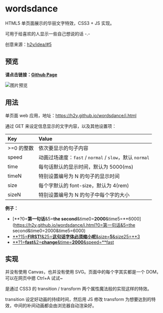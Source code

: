 # wordsdance

HTML5 单页面展示的华丽文字特效，CSS3 + JS 实现。

可用于给喜欢的人显示一些自己想说的话 -.-

创意来源：[h2y/idea/#5](https://github.com/h2y/idea/issues/5)


## 预览

__请点击链接：[Github Page](https://h2y.github.io/wordsdance/i.html?0=%C2%A1feliz%20cumplea%C3%B1os!&5=Bon%20Anniversaire&10=Alles%20Gute%20Zum%20Geburtstag!&15=%D1%81%20%D0%B4%D0%B5%D0%BD%D1%8C%20%D1%80%D0%BE%D0%B6%D0%B4%D0%B5%D0%BD%D0%B8%D1%8F&20=Hro%27nia%20Polla%27!!!&25=%E3%81%8A%E8%AF%9E%E7%94%9F%E6%97%A5%E3%81%8A%E3%82%81%E3%81%A7%E3%81%A8%E3%81%94%E3%81%96%E3%81%84%E3%81%BE%E3%81%99&30=%E7%94%9F%E6%97%A5%E5%BF%AB%E4%B9%90%EF%BC%81&time0=3000&speed=slow)__

![图片预览](https://cloud.githubusercontent.com/assets/12909077/18115301/f3a676e0-6f70-11e6-919e-f6a53b24b908.png)


## 用法

单页面 web 应用，地址：<https://h2y.github.io/wordsdance/i.html>

通过 GET 来设定信息显示的文字内容，以及其他设置项：

|Key            |Value                                        |
|:--------------|:--------------------------------------------|
|>=0 的整数     |依次要显示的句子内容|
|speed          |动画过场速度：`fast` / `normal` / `slow`，默认 `normal`|
|time           |每句话默认的显示时间，默认为 5000(ms)|
|timeN          |特别设置编号为 N 的句子的显示时间|
|size           |每个字默认的 font-size，默认为 4(rem)|
|sizeN          |特别设置编号为 N 的句子中每个字的大小|

**例子：**

- [**?0=**第一句话**&5=**the second**&time0=**2000**&time5=**6000](https://h2y.github.io/wordsdance/i.html?0=第一句话&5=the second&time0=2000&time5=6000)
- [**?15=**FIRST!**&25=**这句话字体必须缩小呢**&size=**5**&size25=**3](https://h2y.github.io/wordsdance/i.html?15=FIRST!&25=这句话字体必须缩小呢&size=5&size25=3)
- [**?1=**fast**&2=**change**&time=**2000**&speed=**fast](https://h2y.github.io/wordsdance/i.html?1=fast&2=change&time=2000&speed=fast)


## 实现

并没有使用 Canvas，也并没有使用 SVG。页面中的每个字其实都是一个 DOM，可以在网页中摁 Ctrl+A 试试~

是通过 CSS3 的 transition / transform 两个属性魔法般的实现这样的特效。

transition 设定好动画的持续时间，然后用 JS 修改 transform 为想要达到的特效，中间的补间动画都会由浏览器自动渲染好。
